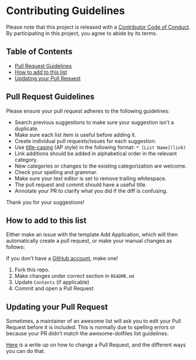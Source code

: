 # Contributing Guidelines

Please note that this project is released with a [Contributor Code of Conduct](CODE-OF-CONDUCT.md). By participating in this project, you agree to abide by its terms.

## Table of Contents

- [Pull Request Guidelines](#pull-request-guidelines)
- [How to add to this list](#how-to-add-to-this-list)
- [Updating your Pull Request](#updating-your-pull-request)

## Pull Request Guidelines

Please ensure your pull request adheres to the following guidelines:

- Search previous suggestions to make sure your suggestion isn't a duplicate.
- Make sure each list item is useful before adding it.
- Create individual pull requests/issues for each suggestion.
- Use [title-casing](http://titlecapitalization.com) (AP style) in the following format: `* [List Name](link)`
- Link additions should be added in alphabetical order in the relevant category.
- New categories or changes to the existing categorization are welcome.
- Check your spelling and grammar.
- Make sure your text editor is set to remove trailing whitespace.
- The pull request and commit should have a useful title.
- Annotate your PR to clarify what you did if the diff is confusing.

Thank you for your suggestions!

## How to add to this list

Either make an issue with the template Add Application, which will then automatically create a pull request, or make your manual changes as follows:

If you don't have a [GitHub account](https://github.com/join), make one!

1. Fork this repo.
2. Make changes under correct section in `README.md`
3. Update `Contents` (if applicable)
4. Commit and open a Pull Request

## Updating your Pull Request

Sometimes, a maintainer of an awesome list will ask you to edit your Pull Request before it is included. This is normally due to spelling errors or because your PR didn't match the awesome-dotfiles list guidelines.

[Here](https://github.com/RichardLitt/knowledge/blob/master/github/amending-a-commit-guide.md) is a write up on how to change a Pull Request, and the different ways you can do that.
